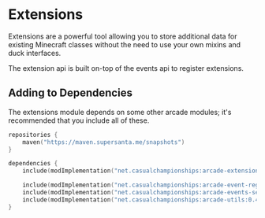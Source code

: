# Extensions

Extensions are a powerful tool allowing you to store additional data for existing
Minecraft classes without the need to use your own mixins and duck interfaces.

The extension api is built on-top of the events api to register extensions.

## Adding to Dependencies

The extensions module depends on some other arcade modules; it's recommended that you
include all of these.

```kts
repositories {
    maven("https://maven.supersanta.me/snapshots")
}

dependencies {
    include(modImplementation("net.casualchampionships:arcade-extensions:0.4.0-alpha.15+1.21.4")!!)

    include(modImplementation("net.casualchampionships:arcade-event-registry:0.4.0-alpha.15+1.21.4")!!)
    include(modImplementation("net.casualchampionships:arcade-events-server:0.4.0-alpha.15+1.21.4")!!)
    include(modImplementation("net.casualchampionships:arcade-utils:0.4.0-alpha.15+1.21.4")!!)
}
```
